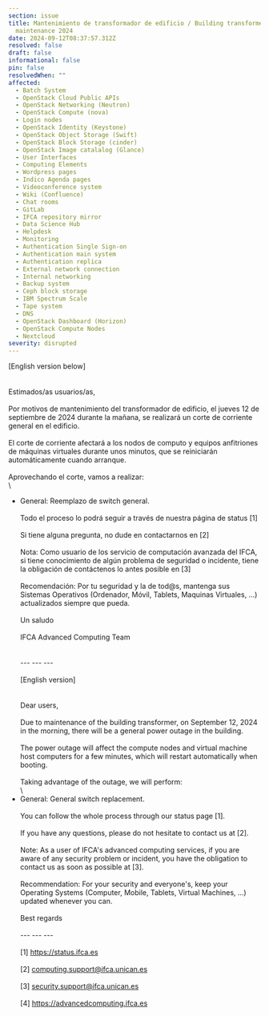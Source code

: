 ```yaml
---
section: issue
title: Mantenimiento de transformador de edificio / Building transformer
  maintenance 2024
date: 2024-09-12T08:37:57.312Z
resolved: false
draft: false
informational: false
pin: false
resolvedWhen: ""
affected:
  - Batch System
  - OpenStack Cloud Public APIs
  - OpenStack Networking (Neutron)
  - OpenStack Compute (nova)
  - Login nodes
  - OpenStack Identity (Keystone)
  - OpenStack Object Storage (Swift)
  - OpenStack Block Storage (cinder)
  - OpenStack Image catalalog (Glance)
  - User Interfaces
  - Computing Elements
  - Wordpress pages
  - Indico Agenda pages
  - Videoconference system
  - Wiki (Confluence)
  - Chat rooms
  - GitLab
  - IFCA repository mirror
  - Data Science Hub
  - Helpdesk
  - Monitoring
  - Authentication Single Sign-on
  - Authentication main system
  - Authentication replica
  - External network connection
  - Internal networking
  - Backup system
  - Ceph block storage
  - IBM Spectrum Scale
  - Tape system
  - DNS
  - OpenStack Dashboard (Horizon)
  - OpenStack Compute Nodes
  - Nextcloud
severity: disrupted
---
```

\[English version below]\
\
\
Estimados/as usuarios/as,\
\
Por motivos de mantenimiento del transformador de edificio, el jueves 12 de septiembre de 2024 durante la mañana, se realizará un corte de corriente general en el edificio.\
\
El corte de corriente afectará a los nodos de computo y equipos anfitriones de máquinas virtuales durante unos minutos, que se reiniciarán automáticamente cuando arranque.\
\
Aprovechando el corte, vamos a realizar:\
\
- General: Reemplazo de switch general.\
\
Todo el proceso lo podrá seguir a través de nuestra página de status \[1]\
\
Si tiene alguna pregunta, no dude en contactarnos en \[2]\
\
Nota: Como usuario de los servicio de computación avanzada del IFCA, si tiene conocimiento de algún problema de seguridad o incidente, tiene la obligación de contáctenos lo antes posible en \[3]\
\
Recomendación: Por tu seguridad y la de tod@s, mantenga sus Sistemas Operativos (Ordenador, Móvil, Tablets, Maquinas Virtuales, ...) actualizados siempre que pueda.\
\
Un saludo\
\
IFCA Advanced Computing Team\
\
\
--- --- ---\
\
\[English version]\
\
\
Dear users,\
\
Due to maintenance of the building transformer, on September 12, 2024 in the morning, there will be a general power outage in the building.\
\
The power outage will affect the compute nodes and virtual machine host computers for a few minutes, which will restart automatically when booting.\
\
Taking advantage of the outage, we will perform:\
\
- General: General switch replacement.\
\
You can follow the whole process through our status page \[1].\
\
If you have any questions, please do not hesitate to contact us at \[2].\
\
Note: As a user of IFCA's advanced computing services, if you are aware of any security problem or incident, you have the obligation to contact us as soon as possible at \[3].\
\
Recommendation: For your security and everyone's, keep your Operating Systems (Computer, Mobile, Tablets, Virtual Machines, ...) updated whenever you can.\
\
Best regards\
\
--- --- ---\
\
\[1] <https://status.ifca.es>\
\
\[2] [computing.support@ifca.unican.es](mailto:computing.support@ifca.unican.es)\
\
\[3] [security.support@ifca.unican.es](mailto:security.support@ifca.unican.es)\
\
\[4] <https://advancedcomputing.ifca.es>